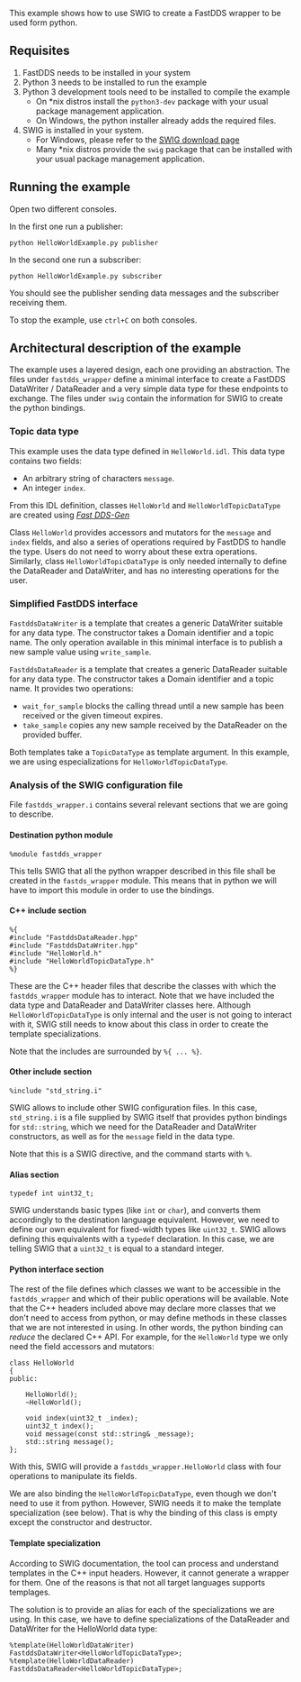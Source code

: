 This example shows how to use SWIG to create a FastDDS wrapper to be used form python.

## Requisites

1. FastDDS needs to be installed in your system
2. Python 3 needs to be installed to run the example
3. Python 3 development tools need to be installed to compile the example 
   - On *nix distros install the `python3-dev` package with your usual package management application.
   - On Windows, the python installer already adds the required files.
4. SWIG is installed in your system.
   - For Windows, please refer to the [SWIG download page](http://www.swig.org/download.html)
   - Many *nix distros provide the `swig` package that can be installed with your usual package management application.


## Running the example

Open two different consoles.

In the first one run a publisher:
```
python HelloWorldExample.py publisher
```

In the second one run a subscriber:
```
python HelloWorldExample.py subscriber
```

You should see the publisher sending data messages and the subscriber receiving them.

To stop the example, use `ctrl+C` on both consoles.


## Architectural description of the example

The example uses a layered design, each one providing an abstraction.
The files under `fastdds_wrapper` define a minimal interface to create a FastDDS DataWriter / DataReader
and a very simple data type for these endpoints to exchange.
The files under `swig` contain the information for SWIG to create the python bindings.

### Topic data type

This example uses the data type defined in ``HelloWorld.idl``.
This data type contains two fields:
  - An arbitrary string of characters `message`.
  - An integer `index`.

From this IDL definition, classes `HelloWorld` and `HelloWorldTopicDataType` are created
using [*Fast DDS-Gen*](https://fast-dds.docs.eprosima.com/en/latest/fastddsgen/introduction/introduction.html)

Class `HelloWorld` provides accessors and mutators for the `message` and `index` fields,
and also a series of operations required by FastDDS to handle the type.
Users do not need to worry about these extra operations.
Similarly, class `HelloWorldTopicDataType` is only needed internally to define the DataReader and DataWriter,
and has no interesting operations for the user.

### Simplified FastDDS interface

`FastddsDataWriter` is a template that creates a generic DataWriter suitable for any data type.
The constructor takes a Domain identifier and a topic name.
The only operation available in this minimal interface is to publish a new sample value using `write_sample`.

`FastddsDataReader` is a template that creates a generic DataReader suitable for any data type.
The constructor takes a Domain identifier and a topic name.
It provides two operations:
  - `wait_for_sample` blocks the calling thread until a new sample has been received or the given timeout expires.
  - `take_sample` copies any new sample received by the DataReader on the provided buffer.

Both templates take a `TopicDataType` as template argument.
In this example, we are using especializations for `HelloWorldTopicDataType`.


### Analysis of the SWIG configuration file

File `fastdds_wrapper.i` contains several relevant sections that we are going to describe.

#### Destination python module

```
%module fastdds_wrapper
```

This tells SWIG that all the python wrapper described in this file shall be created in the `fastds_wrapper` module.
This means that in python we will have to import this module in order to use the bindings.

#### C++ include section

```
%{
#include "FastddsDataReader.hpp"
#include "FastddsDataWriter.hpp"
#include "HelloWorld.h"
#include "HelloWorldTopicDataType.h"
%}
```

These are the C++ header files that describe the classes with which the `fastdds_wrapper` module has to interact.
Note that we have included the data type and DataReader and DataWriter classes here.
Although `HelloWorldTopicDataType` is only internal and the user is not going to interact with it,
SWIG still needs to know about this class in order to create the template specializations.

Note that the includes are surrounded by `%{ ... %}`.


#### Other include section

```
%include "std_string.i"
```

SWIG allows to include other SWIG configuration files.
In this case, `std_string.i` is a file supplied by SWIG itself that provides python bindings for `std::string`,
which we need for the DataReader and DataWriter constructors, as well as for the `message` field in the data type.

Note that this is a SWIG directive, and the command starts with `%`.

#### Alias section

```
typedef int uint32_t;
```

SWIG understands basic types (like `int` or `char`),
and converts them accordingly to the destination language equivalent.
However, we need to define our own equivalent for fixed-width types like `uint32_t`.
SWIG allows defining this equivalents with a `typedef` declaration.
In this case, we are telling SWIG that a `uint32_t` is equal to a standard integer.


#### Python interface section

The rest of the file defines which classes we want to be accessible in the `fastdds_wrapper`
and which of their public operations will be available.
Note that the C++ headers included above may declare more classes that we don't need to access from python,
or may define methods in these classes that we are not interested in using.
In other words, the python binding can *reduce* the declared C++ API.
For example, for the `HelloWorld` type we only need the field accessors and mutators:

```
class HelloWorld
{
public:

    HelloWorld();
    ~HelloWorld();

    void index(uint32_t _index);
    uint32_t index();
    void message(const std::string& _message);
    std::string message();
};
```

With this, SWIG will provide a `fastdds_wrapper.HelloWorld` class
with four operations to manipulate its fields.

We are also binding the `HelloWorldTopicDataType`, even though we don't need to use it from python.
However, SWIG needs it to make the template specialization (see below).
That is why the binding of this class is empty except the constructor and destructor.


#### Template specialization

According to SWIG documentation, the tool can process and understand templates in the C++ input headers.
However, it cannot generate a wrapper for them.
One of the reasons is that not all target languages supports templages.

The solution is to provide an alias for each of the specializations we are using.
In this case, we have to define specializations of the DataReader and DataWriter for the
HelloWorld data type:

```
%template(HelloWorldDataWriter) FastddsDataWriter<HelloWorldTopicDataType>;
%template(HelloWorldDataReader) FastddsDataReader<HelloWorldTopicDataType>;
```


